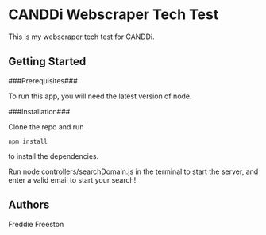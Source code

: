 CANDDi Webscraper Tech Test
===========================

This is my webscraper tech test for CANDDi.

Getting Started
---------------
###Prerequisites###

To run this app, you will need the latest version of node.

###Installation###

Clone the repo and run

    npm install

to install the dependencies.

Run node controllers/searchDomain.js in the terminal to start the server, and enter a valid email to start your search!

Authors
--------
Freddie Freeston
